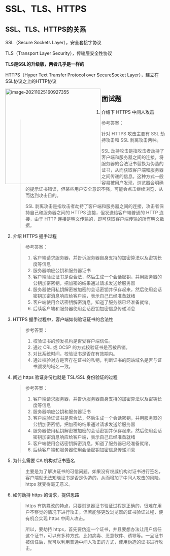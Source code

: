 # SSL、TLS、HTTPS

## SSL、TLS、HTTPS的关系

SSL（Secure Sockets Layer），安全套接字协议

TLS（Transport Layer Security），传输层安全性协议

**TLS是SSL的升级版，两者几乎是一样的**

HTTPS（Hyper Text Transfer Protocol over SecureSocket Layer），建立在SSL协议之上的HTTP协议

<img src="http://mdrs.yuanjin.tech/img/20211025160927.png" alt="image-20211025160927355" width="300" align="left" />

## 面试题

1. 介绍下 HTTPS 中间人攻击

   > 参考答案：
   >
   > 针对 HTTPS 攻击主要有 SSL 劫持攻击和 SSL 剥离攻击两种。
   >
   > SSL 劫持攻击是指攻击者劫持了客户端和服务器之间的连接，将服务器的合法证书替换为伪造的证书，从而获取客户端和服务器之间传递的信息。这种方式一般容易被用户发现，浏览器会明确的提示证书错误，但某些用户安全意识不强，可能会点击继续浏览，从而达到攻击目的。
   >
   > SSL 剥离攻击是指攻击者劫持了客户端和服务器之间的连接，攻击者保持自己和服务器之间的 HTTPS 连接，但发送给客户端普通的 HTTP 连接，由于 HTTP 连接是明文传输的，即可获取客户端传输的所有明文数据。

2. 介绍 HTTPS 握手过程

   > 参考答案：
   >
   > 1. 客户端请求服务器，并告诉服务器自身支持的加密算法以及密钥长度等信息
   > 2. 服务器响应公钥和服务器证书
   > 3. 客户端验证证书是否合法，然后生成一个会话密钥，并用服务器的公钥加密密钥，把加密的结果通过请求发送给服务器
   > 4. 服务器使用私钥解密被加密的会话密钥并保存起来，然后使用会话密钥加密消息响应给客户端，表示自己已经准备就绪
   > 5. 客户端使用会话密钥解密消息，知道了服务器已经准备就绪。
   > 6. 后续客户端和服务器使用会话密钥加密信息传递消息

3. HTTPS 握手过程中，客户端如何验证证书的合法性

   > 参考答案：
   >
   > 1. 校验证书的颁发机构是否受客户端信任。
   > 2. 通过 CRL 或 OCSP 的方式校验证书是否被吊销。
   > 3. 对比系统时间，校验证书是否在有效期内。
   > 4. 通过校验对方是否存在证书的私钥，判断证书的网站域名是否与证书颁发的域名一致。

4. 阐述 https 验证身份也就是 TSL/SSL 身份验证的过程

   > 参考答案：
   >
   > 1. 客户端请求服务器，并告诉服务器自身支持的加密算法以及密钥长度等信息
   > 2. 服务器响应公钥和服务器证书
   > 3. 客户端验证证书是否合法，然后生成一个会话密钥，并用服务器的公钥加密密钥，把加密的结果通过请求发送给服务器
   > 4. 服务器使用私钥解密被加密的会话密钥并保存起来，然后使用会话密钥加密消息响应给客户端，表示自己已经准备就绪
   > 5. 客户端使用会话密钥解密消息，知道了服务器已经准备就绪。
   > 6. 后续客户端和服务器使用会话密钥加密信息传递消息

5. 为什么需要 CA 机构对证书签名

   > 主要是为了解决证书的可信问题。如果没有权威机构对证书进行签名，客户端就无法知晓证书是否是伪造的，从而增加了中间人攻击的风险，https 就变得毫无意义。

6. 如何劫持 https 的请求，提供思路

   >  https 有防篡改的特点，只要浏览器证书验证过程是正确的，很难在用户不察觉的情况下进行攻击。但若能够更改浏览器的证书验证过程，便有机会实现 https 中间人攻击。
   >
   > 所以，要劫持 https，首先要伪造一个证书，并且要想办法让用户信任这个证书，可以有多种方式，比如病毒、恶意软件、诱导等。一旦证书被信任后，就可以利用普通中间人攻击的方式，使用伪造的证书进行攻击。

